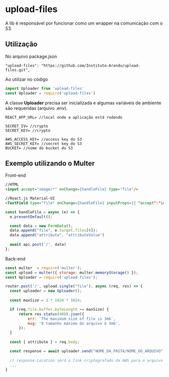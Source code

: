 # upload-files

A lib é responsável por funcionar como um wrapper na comunicação com o S3. 

## Utilização

No arquivo package.json
```
"upload-files": "https://github.com/Instituto-Arandu/upload-files.git",
```
Ao utilizar no código

```javascript
import Uploader from 'upload-files'
const Uploader = require('upload-files') 
```

A classe <b> Uploader </b> precisa ser inicializada e algumas variáveis de ambiente são requeridas (arquivo .env). 

```
REACT_APP_URL= //local onde a aplicação está rodando

SECRET_IV= //crypto
SECRET_KEY= //crypto

AWS_ACCESS_KEY= //access key do S3
AWS_SECRET_KEY= //secret key do S3
BUCKET= //nome do bucket do S3
```

## Exemplo utilizando o Multer

Front-end
```html
//HTML 
<input accept="image/*" onChange={handleFile} type="file"/>

//React.js Material-UI
<TextField type="file" onChange={handleFile} inputProps={{ "accept":"image/*" }}/>       									               
```

```javascript
const handleFile = async (e) => {		
  e.preventDefault();

  const data = new FormData();
  data.append("file", e.target.files[0]);   
  data.append("attribute", "attributeValue")
  
  await api.post('/', data)
};

```


Back-end
```javascript
const multer  = require('multer');
const upload = multer({ storage: multer.memoryStorage() });
const Uploader = require('upload-files');

router.post('/', upload.single("file"), async (req, res) => {      
  const uploader = new Uploader();
  
  const maxSize = 3 * 1024 * 1024;

  if (req.file.buffer.byteLength >= maxSize) {
      return res.status(400).json({
          err: `The maximum size of file is 3mb`,
          msg: 'O tamanho máximo do arquivo é 3mb',
      });
  }
  
  const { attribute } = req.body;

  const response = await uploader.send("NOME_DA_PASTA/NOME_DO_ARQUIVO", req.file.mimetype, req.file.buffer);
  
  // response.Location será o link criptografado da AWS para o arquivo
  ...
}
```

